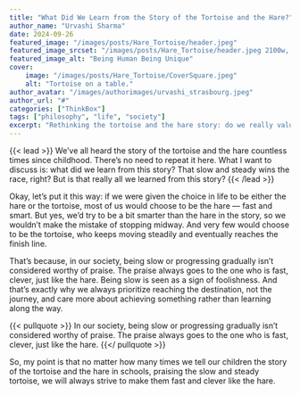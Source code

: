 ```yaml
---
title: "What Did We Learn from the Story of the Tortoise and the Hare?"
author_name: "Urvashi Sharma"
date: 2024-09-26
featured_image: "/images/posts/Hare_Tortoise/header.jpeg"
featured_image_srcset: "/images/posts/Hare_Tortoise/header.jpeg 2100w, /images/posts/view_viewer/header.jpeg 1050w"
featured_image_alt: "Being Human Being Unique"
cover:
    image: "/images/posts/Hare_Tortoise/CoverSquare.jpeg"
    alt: "Tortoise on a table."
author_avatar: "/images/authorimages/urvashi_strasbourg.jpeg"
author_url: "#"
categories: ["ThinkBox"]
tags: ["philosophy", "life", "society"]
excerpt: "Rethinking the tortoise and the hare story: do we really value steady progress, or is speed the ultimate goal in life?"
---
```

{{< lead >}}
We’ve all heard the story of the tortoise and the hare countless times since childhood. There’s no need to repeat it here. What I want to discuss is: what did we learn from this story? That slow and steady wins the race, right? But is that really all we learned from this story?
{{< /lead >}}

Okay, let’s put it this way: if we were given the choice in life to be either the hare or the tortoise, most of us would choose to be the hare — fast and smart. But yes, we’d try to be a bit smarter than the hare in the story, so we wouldn’t make the mistake of stopping midway. And very few would choose to be the tortoise, who keeps moving steadily and eventually reaches the finish line.

That’s because, in our society, being slow or progressing gradually isn’t considered worthy of praise. The praise always goes to the one who is fast, clever, just like the hare. Being slow is seen as a sign of foolishness. And that’s exactly why we always prioritize reaching the destination, not the journey, and care more about achieving something rather than learning along the way.

{{< pullquote >}}
In our society, being slow or progressing gradually isn’t considered worthy of praise. The praise always goes to the one who is fast, clever, just like the hare.
{{</ pullquote >}}

So, my point is that no matter how many times we tell our children the story of the tortoise and the hare in schools, praising the slow and steady tortoise, we will always strive to make them fast and clever like the hare.

